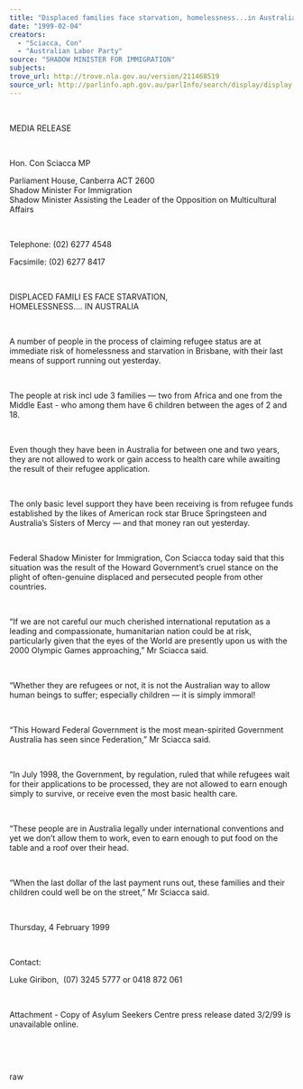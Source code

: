 ```yaml
---
title: "Displaced families face starvation, homelessness...in Australia."
date: "1999-02-04"
creators:
  - "Sciacca, Con"
  - "Australian Labor Party"
source: "SHADOW MINISTER FOR IMMIGRATION"
subjects:
trove_url: http://trove.nla.gov.au/version/211468519
source_url: http://parlinfo.aph.gov.au/parlInfo/search/display/display.w3p;query=Id%3A%22media/pressrel/ZJ306%22
---
```


   

  

  MEDIA RELEASE

  

  Hon. Con Sciacca MP

  Parliament House, Canberra ACT 2600   
Shadow Minister For Immigration   
Shadow Minister Assisting the Leader of the Opposition on Multicultural 
Affairs

  

 Telephone: (02) 6277 4548

 Facsimile: (02) 6277 8417

  

  DISPLACED FAMILI  ES FACE STARVATION,   
HOMELESSNESS…. IN AUSTRALIA

  

  A number of people in the process of claiming refugee status are at 
immediate risk of homelessness and starvation in Brisbane, with their 
last means of support running out yesterday.

  

  The people at risk incl ude 3 families — two from Africa and 
one from the Middle East - who among them have 6 children between the 
ages of 2 and 18.

  

 Even though they have been in Australia for between 
one and two years, they are not allowed to work or gain access to health 
care while awaiting the result of their refugee application.

  

 The only basic level support they have been receiving 
is from refugee funds established by the likes of American rock star 
Bruce Springsteen and Australia’s Sisters of Mercy — and that money 
ran out yesterday.

  

 Federal Shadow Minister for Immigration, Con Sciacca 
today said that this situation was the result of the Howard Government’s 
cruel stance on the plight of often-genuine displaced and persecuted 
people from other countries.

  

 “If we are not careful our much cherished international 
reputation as a leading and compassionate, humanitarian nation could 
be at risk, particularly given that the eyes of the World are presently 
upon us with the 2000 Olympic Games approaching,” Mr Sciacca said.

  

 “Whether they are refugees or not, it is not the 
Australian way to allow human beings to suffer; especially children 
— it is simply immoral!

  

 “This Howard Federal Government is the most mean-spirited 
Government Australia has seen since Federation,” Mr Sciacca said.

  

 “In July 1998, the Government, by regulation, ruled 
that while refugees wait for their applications to be processed, they 
are not allowed to earn enough simply to survive, or receive even the 
most basic health care.

  

 “These people are in Australia legally under international 
conventions and yet we don’t allow them to work, even to earn enough 
to put food on the table and a roof over their head.

  

 “When the last dollar of the last payment runs out, 
these families and their children could well be on the street,” Mr 
Sciacca said.

  

 Thursday, 4 February 1999

  

 Contact:

 Luke Giribon,  (07) 3245 5777 or 0418 872 061

  

 Attachment - Copy of Asylum Seekers Centre press release 
dated 3/2/99 is unavailable online.

  

  

  raw

